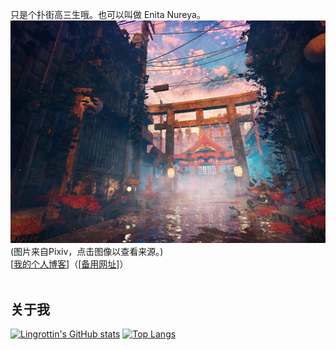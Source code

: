 只是个扑街高三生哦。也可以叫做 Enita Nureya。<br />
<a href="https://www.pixiv.net/artworks/89991203"><img src="/banner.webp" /></a>
(图片来自Pixiv，点击图像以查看来源。)<br/>
[[我的个人博客](https://enita.cn/)]（[[备用网址](https://lingrottin.pages.dev)]）<br /><br />

## 关于我
[![Lingrottin's GitHub stats](https://github-readme-stats.vercel.app/api?username=lingrottin&theme=dracula&show_icons=true&count_private=true)](https://github.com/anuraghazra/github-readme-stats)
[![Top Langs](https://github-readme-stats.vercel.app/api/top-langs/?username=lingrottin&layout=compact&theme=dracula)](https://github.com/anuraghazra/github-readme-stats)


